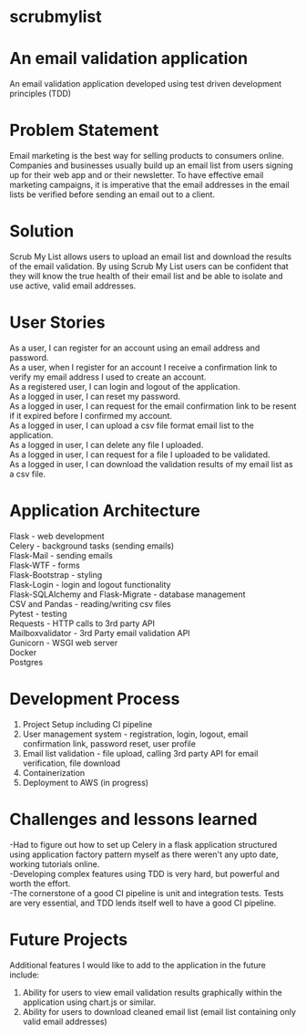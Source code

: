 # scrubmylist


An email validation application
=======
An email validation application developed using test driven development principles (TDD)

# Problem Statement
Email marketing is the best way for selling products to consumers online. Companies and businesses usually build up an email list from users signing up for their web app and or their newsletter. To have effective email marketing campaigns, it is imperative that the email addresses in the email lists be verified before sending an email out to a client. 

# Solution
Scrub My List allows users to upload an email list and download the results of the email validation. By using Scrub My List users can be confident that they will know the true health of their email list and be able to isolate and use active, valid email addresses.

# User Stories
As a user, I can register for an account using an email address and password.  
As a user, when I register for an account I receive a confirmation link to verify my email address I used to create an account.  
As a registered user, I can login and logout of the application.  
As a logged in user, I can reset my password.  
As a logged in user, I can request for the email confirmation link to be resent if it expired before I confirmed my account.  
As a logged in user, I can upload a csv file format email list to the application.  
As a logged in user, I can delete any file I uploaded.  
As a logged in user, I can request for a file I uploaded to be validated.  
As a logged in user, I can download the validation results of my email list as a csv file.  

# Application Architecture
Flask - web development  
Celery - background tasks (sending emails)  
Flask-Mail - sending emails  
Flask-WTF - forms  
Flask-Bootstrap - styling  
Flask-Login - login and logout functionality  
Flask-SQLAlchemy and Flask-Migrate - database management  
CSV and Pandas - reading/writing csv files  
Pytest - testing  
Requests - HTTP calls to 3rd party API    
Mailboxvalidator - 3rd Party email validation API  
Gunicorn - WSGI web server  
Docker  
Postgres  

# Development Process
1. Project Setup including CI pipeline
2. User management system - registration, login, logout, email confirmation link, password reset, user profile
3. Email list validation - file upload, calling 3rd party API for email verification, file download
4. Containerization 
5. Deployment to AWS (in progress)

# Challenges and lessons learned
-Had to figure out how to set up Celery in a flask application structured using application factory pattern myself as there weren't any upto date, working tutorials online.    
-Developing complex features using TDD is very hard, but powerful and worth the effort.    
-The cornerstone of a good CI pipeline is unit and integration tests. Tests are very essential, and TDD lends itself well to have a good CI pipeline.  


# Future Projects
Additional features I would like to add to the application in the future include:  
1. Ability for users to view email validation results graphically within the application using chart.js or similar.  
2. Ability for users to download cleaned email list (email list containing only valid email addresses)  







